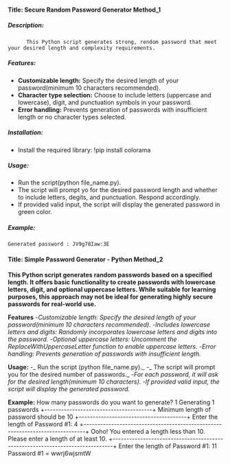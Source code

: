 #### Title: Secure Random Password Generator Method_1
##### Description:
          This Python script generates strong, rendom password that meet your desired length and complexity requirements.

##### Features: 
- **Customizable length:** Specify the desired length of your password(minimum 10 characters recommended).
- **Character type selection:** Choose to include letters (uppercase and lowercase), digit, and punctuation symbols in your password.
- **Error handling:** Prevents generation of passwords with insufficient length or no character types selected.

##### Installation:
- Install the required library: !pip install colorama

##### Usage:
  - Run the script(python file_name.py).
  - The script will prompt yo for the desired password length and whether to include letters, degits, and punctuation. Respond accordingly.
  - If provided valid input, the script will display the generated password in green color.
 
 ##### Example:
    Generated password : JV9g78Iaw:3E


#### Title: Simple Password Generator - Python Method_2

**This Python script generates random passwords based on a specified length. It offers basic functionality to create passwords with lowercase letters, digit, and optional uppercase letters. While suitable for learning purposes, this approach may not be ideal for generating highly secure passwords for real-world use.**

**Features**
-_Customizable length: Specify the desired length of your password(minimum 10 characters recommended)._
-_Includes lowercase letters and digits: Randomly incorporates lowercase letters and digits into the password._
-_Optional uppercase letters: Uncomment the ReplaceWithUppercaseLetter function to enable uppercase letters._
-_Error handling: Prevents generation of passwords with insufficient length._

**Usage:**
-_ Run the script (python file_name.py)._
-_ The script will prompt you for the desired number of passwords._
-_For each password, it will ask for the desired length(minimum 10 characters)._
-_If provided valid input, the script will display the generated password._

**Example:**
How many passwords do you want to generate?  1
Generating 1 passwords
+---------------------------------------+
Minimum length of password should be 10
+---------------------------------------+
Enter the length of Password #1:  4
+------------------------------------------------------------------------------+
Ooho! You entered a length less than 10. Please enter a length of at least 10.
+------------------------------------------------------------------------------+
Enter the length of Password #1:  11
Password #1 = wwrj6wjsmtW
